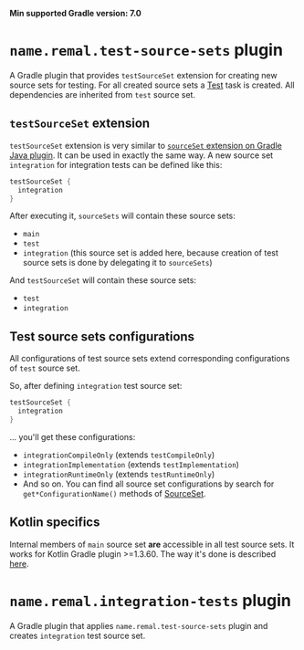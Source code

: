**Min supported Gradle version: <!--property:gradle-api.min-version-->7.0<!--/property-->**

# `name.remal.test-source-sets` plugin

A Gradle plugin that provides `testSourceSet` extension for creating new source sets for testing. For all created source sets a [Test](https://docs.gradle.org/current/javadoc/org/gradle/api/tasks/testing/Test.html) task is created. All dependencies are inherited from `test` source set.

## `testSourceSet` extension

`testSourceSet` extension is very similar to [`sourceSet` extension on Gradle Java plugin](https://docs.gradle.org/current/userguide/java_plugin.html#source_sets). It can be used in exactly the same way. A new source set `integration` for integration tests can be defined like this:

```groovy
testSourceSet {
  integration
}
```

After executing it, `sourceSets` will contain these source sets:

* `main`
* `test`
* `integration` (this source set is added here, because creation of test source sets is done by delegating it to `sourceSets`)

And `testSourceSet` will contain these source sets:

* `test`
* `integration`

## Test source sets configurations

All configurations of test source sets extend corresponding configurations of `test` source set.

So, after defining `integration` test source set:

```groovy
testSourceSet {
  integration
}
```

... you'll get these configurations:

* `integrationCompileOnly` (extends `testCompileOnly`)
* `integrationImplementation` (extends `testImplementation`)
* `integrationRuntimeOnly` (extends `testRuntimeOnly`)
* And so on. You can find all source set configurations by search for `get*ConfigurationName()` methods of [SourceSet](https://docs.gradle.org/current/javadoc/org/gradle/api/tasks/SourceSet.html).

## Kotlin specifics

Internal members of `main` source set **are** accessible in all test source sets. It works for Kotlin Gradle plugin >=1.3.60. The way it's done is described [here](https://youtrack.jetbrains.com/issue/KT-34901#focus=streamItem-27-3810442.0-0).

# `name.remal.integration-tests` plugin

A Gradle plugin that applies `name.remal.test-source-sets` plugin and creates `integration` test source set.
